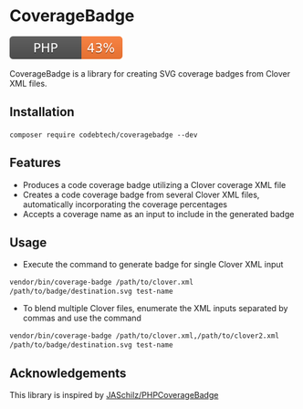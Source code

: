 # CoverageBadge

![](./badges/php.svg)

CoverageBadge is a library for creating SVG coverage badges from Clover XML files.

## Installation

`composer require codebtech/coveragebadge --dev`

## Features
- Produces a code coverage badge utilizing a Clover coverage XML file
- Creates a code coverage badge from several Clover XML files, automatically incorporating the coverage percentages
- Accepts a coverage name as an input to include in the generated badge

## Usage
- Execute the command to generate badge for single Clover XML input 
```
vendor/bin/coverage-badge /path/to/clover.xml /path/to/badge/destination.svg test-name
```
- To blend multiple Clover files, enumerate the XML inputs separated by commas and use the command 
```
vendor/bin/coverage-badge /path/to/clover.xml,/path/to/clover2.xml /path/to/badge/destination.svg test-name
```

## Acknowledgements

This library is inspired by [JASchilz/PHPCoverageBadge](https://github.com/JASchilz/PHPCoverageBadge)